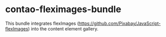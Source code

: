 # contao-fleximages-bundle
This bundle integrates flexImages (https://github.com/Pixabay/JavaScript-flexImages) into the content element gallery.
